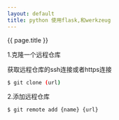 ```yaml
---
layout: default
title: python 使用flask,和werkzeug
---
```

{{ page.title }}

1.克隆一个远程仓库

获取远程仓库的ssh连接或者https连接

```bash
$ git clone (url)
```

2.添加远程仓库

```bash
$ git remote add {name} {url}
```